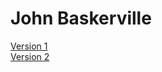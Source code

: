# John Baskerville

[Version 1](https://taylorj1302.github.io/baskerville/baskerville-1.html)   
[Version 2](https://taylorj1302.github.io/baskerville/baskerville-2.html)
